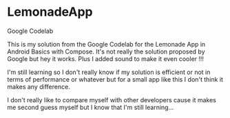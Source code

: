 # LemonadeApp
Google Codelab

This is my solution from the Google Codelab for the Lemonade App in Android Basics with Compose. It's not really the solution proposed by Google but hey it works. Plus I added sound
to make it even cooler !!!

I'm still learning so I don't really know if my solution is efficient or not in terms of performance or whatever but for a small app like this I don't think
it makes any difference.

I don't really like to compare myself with other developers cause it makes me second guess myself but I know that I'm still learning...
